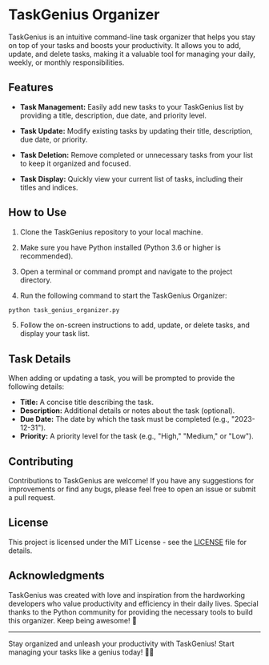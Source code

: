# TaskGenius Organizer


TaskGenius is an intuitive command-line task organizer that helps you stay on top of your tasks and boosts your productivity. It allows you to add, update, and delete tasks, making it a valuable tool for managing your daily, weekly, or monthly responsibilities.

## Features

- **Task Management:** Easily add new tasks to your TaskGenius list by providing a title, description, due date, and priority level.

- **Task Update:** Modify existing tasks by updating their title, description, due date, or priority.

- **Task Deletion:** Remove completed or unnecessary tasks from your list to keep it organized and focused.

- **Task Display:** Quickly view your current list of tasks, including their titles and indices.

## How to Use

1. Clone the TaskGenius repository to your local machine.

2. Make sure you have Python installed (Python 3.6 or higher is recommended).

3. Open a terminal or command prompt and navigate to the project directory.

4. Run the following command to start the TaskGenius Organizer:

```bash
python task_genius_organizer.py
```

5. Follow the on-screen instructions to add, update, or delete tasks, and display your task list.

## Task Details

When adding or updating a task, you will be prompted to provide the following details:

- **Title:** A concise title describing the task.
- **Description:** Additional details or notes about the task (optional).
- **Due Date:** The date by which the task must be completed (e.g., "2023-12-31").
- **Priority:** A priority level for the task (e.g., "High," "Medium," or "Low").



## Contributing

Contributions to TaskGenius are welcome! If you have any suggestions for improvements or find any bugs, please feel free to open an issue or submit a pull request.

## License

This project is licensed under the MIT License - see the [LICENSE](LICENSE) file for details.

## Acknowledgments

TaskGenius was created with love and inspiration from the hardworking developers who value productivity and efficiency in their daily lives. Special thanks to the Python community for providing the necessary tools to build this organizer. Keep being awesome! 🚀

---

Stay organized and unleash your productivity with TaskGenius! Start managing your tasks like a genius today! 📅💡
